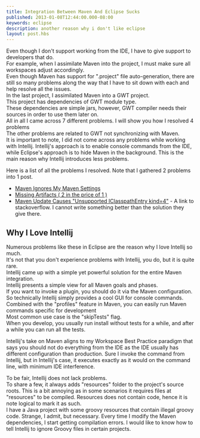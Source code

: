 ```yaml
---
title: Integration Between Maven And Eclipse Sucks
published: 2013-01-08T12:44:00.000-08:00
keywords: eclipse
description: another reason why i don't like eclipse
layout: post.hbs
---
```



Even though I don't support working from the IDE, I have to give support to developers that do.  
For example, when I assimilate Maven into the project, I must make sure all workspaces adjust accordingly.  
Even though Maven has support for ".project" file auto-generation, there are still so many problems along the way that I have to sit down with each and help resolve all the issues.  
In the last project, I assimilated Maven into a GWT project.  
This project has dependencies of GWT module type.  
These dependencies are simple jars, however, GWT compiler needs their sources in order to use them later on.  
All in all I came across 7 different problems. I will show you how I resolved 4 problems  
The other problems are related to GWT not synchronizing with Maven.  
It is important to note, I did not come across any problems while working with Intellij. Intellij's approach is to enable console commands from the IDE, while Eclipse's approach is to hide Maven in the background. This is the main reason why Intellij introduces less problems.

Here is a list of all the problems I resolved. Note that I gathered 2 problems into 1 post.

*   [Maven Ignores My Maven Settings](/2012/12/eclipse-ignores-maven-settings.html "Maven Ignores My Maven Settings")
*   [Missing Artifacts ( 2 in the price of 1 )](/2013/01/troubleshooting-missing-artifact-in-eclipse-maven-repository.html "Missing Artifacts")
*   [Maven Update Causes "Unsupported IClasspathEntry kind=4"](http://stackoverflow.com/questions/10564684/how-to-fix-error-updating-maven-project-unsupported-iclasspathentry-kind-4 "stack overflow thread about iclasspathentry kind 4") - A link to stackoverflow. I cannot write something better than the solution they give there.

## Why I Love Intellij

Numerous problems like these in Eclipse are the reason why I love Intellij so much.  
It's not that you don't experience problems with Intellij, you do, but it is quite rare.  
Intellij came up with a simple yet powerful solution for the entire Maven integration.  
Intellij presents a simple view for all Maven goals and phases.  
If you want to invoke a plugin, you should do it via the Maven configuration.  
So technically Intellij simply provides a cool GUI for console commands.  
Combined with the "profiles" feature in Maven, you can easily run Maven commands specific for development  
Most common use case is the "skipTests" flag.  
When you develop, you usually run install without tests for a while, and after a while you can run all the tests.  

Intellij's take on Maven aligns to my Workspace Best Practice paradigm that says you should not do everything from the IDE as the IDE usually has different configuration than production.
Sure I invoke the command from Intellij, but in Intellij's case, it executes exactly as it would on the command line, with minimum IDE interference.

To be fair, Intellij does not lack problems.  
To share a few, it always adds "resources" folder to the project's source roots. This is a bit annoying as in some scenarios it requires files at "resources" to be compiled. Resources does not contain code, hence it is note logical to mark it as such.  
I have a Java project with some groovy resources that contain illegal groovy code. Strange, I admit, but necessary. Every time I modify the Maven dependencies, I start getting compilation errors. I would like to know how to tell Intellij to ignore Groovy files in certain projects.
